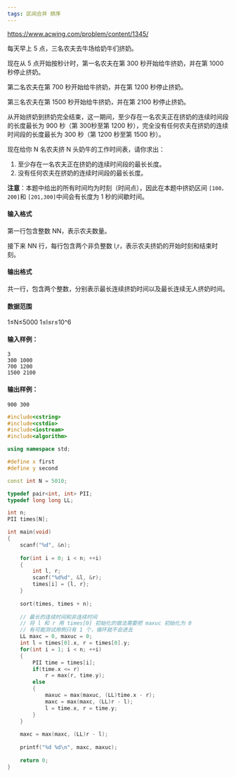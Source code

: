 ```yaml
---
tags: 区间合并 排序
---
```






https://www.acwing.com/problem/content/1345/



每天早上 5 点，三名农夫去牛场给奶牛们挤奶。

现在从 5 点开始按秒计时，第一名农夫在第 300 秒开始给牛挤奶，并在第 1000 秒停止挤奶。

第二名农夫在第 700 秒开始给牛挤奶，并在第 1200 秒停止挤奶。

第三名农夫在第 1500 秒开始给牛挤奶，并在第 2100 秒停止挤奶。

从开始挤奶到挤奶完全结束，这一期间，至少存在一名农夫正在挤奶的连续时间段的长度最长为 900 秒（第 300秒至第 1200 秒），完全没有任何农夫在挤奶的连续时间段的长度最长为 300 秒（第 1200 秒至第 1500 秒）。

现在给你 N 名农夫挤 N 头奶牛的工作时间表，请你求出：

1. 至少存在一名农夫正在挤奶的连续时间段的最长长度。
2. 没有任何农夫在挤奶的连续时间段的最长长度。

**注意**：本题中给出的所有时间均为时刻（时间点），因此在本题中挤奶区间 `[100，200]`和 `[201,300]`中间会有长度为 1 秒的间歇时间。

#### 输入格式

第一行包含整数 NN，表示农夫数量。

接下来 NN 行，每行包含两个非负整数 l,r，表示农夫挤奶的开始时刻和结束时刻。

#### 输出格式

共一行，包含两个整数，分别表示最长连续挤奶时间以及最长连续无人挤奶时间。

#### 数据范围

1≤N≤5000
1≤l≤r≤10^6

#### 输入样例：

```
3
300 1000
700 1200
1500 2100
```

#### 输出样例：

```
900 300
```



```cpp
#include<cstring>
#include<cstdio>
#include<iostream>
#include<algorithm>

using namespace std;

#define x first
#define y second

const int N = 5010;

typedef pair<int, int> PII;
typedef long long LL;

int n;
PII times[N];

int main(void)
{
    scanf("%d", &n);
    
    for(int i = 0; i < n; ++i)
    {
        int l, r;
        scanf("%d%d", &l, &r);
        times[i] = {l, r};
    }
    
    sort(times, times + n);
    
    // 最长的连续时间和非连续时间
    // 将 l 和 r 用 times[0] 初始化的做法需要把 maxuc 初始化为 0
    // 有可能测试用例只有 1 个，循环就不会进去
    LL maxc = 0, maxuc = 0;
    int l = times[0].x, r = times[0].y;
    for(int i = 1; i < n; ++i)
    {
        PII time = times[i];
        if(time.x <= r)
            r = max(r, time.y);
        else
        {
            maxuc = max(maxuc, (LL)time.x - r);
            maxc = max(maxc, (LL)r - l);
            l = time.x, r = time.y;
        }
    }
    
    maxc = max(maxc, (LL)r - l);
    
    printf("%d %d\n", maxc, maxuc);
    
    return 0;
}
```


